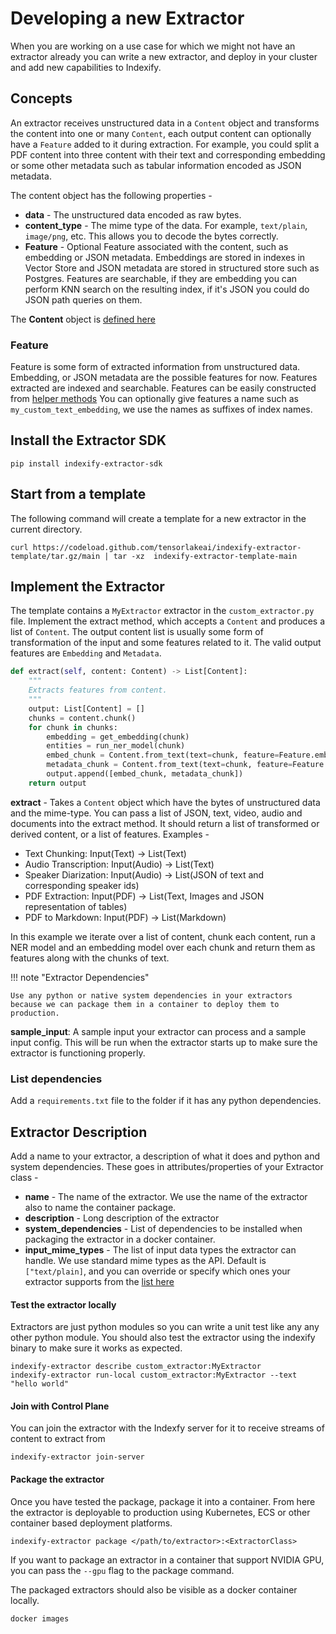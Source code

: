 # Developing a new Extractor

When you are working on a use case for which we might not have an extractor already you can write a new extractor, and deploy in your cluster and add new capabilities to Indexify.

## Concepts

An extractor receives unstructured data in a `Content` object and transforms the content into one or many `Content`, each output content can optionally have a `Feature` added to it during extraction. For example, you could split a PDF content into three content with their text and corresponding embedding or some other metadata such as tabular information encoded as JSON metadata.

The content object has the following properties -

* **data** - The unstructured data encoded as raw bytes.
* **content_type** - The mime type of the data. For example, `text/plain`, `image/png`, etc. This allows you to decode the bytes correctly.
* **Feature** - Optional Feature associated with the content, such as embedding or JSON metadata. Embeddings are stored in indexes in Vector Store and JSON metadata are stored in structured store such as Postgres. Features are searchable, if they are embedding you can perform KNN search on the resulting index, if it's JSON you could do JSON path queries on them.

The **Content** object is [defined here](https://github.com/tensorlakeai/indexify/blob/11346c29055f16d397fc0901ec10139cdc945134/indexify_extractor_sdk/base_extractor.py#L48) 

### Feature
Feature is some form of extracted information from unstructured data. Embedding, or JSON metadata are the possible features for now. Features extracted are indexed and searchable.
Features can be easily constructed from [helper methods](https://github.com/tensorlakeai/indexify/blob/11346c29055f16d397fc0901ec10139cdc945134/indexify_extractor_sdk/base_extractor.py#L37)
You can optionally give features a name such as `my_custom_text_embedding`, we use the names as suffixes of index names.

## Install the Extractor SDK 
```shell
pip install indexify-extractor-sdk
```

## Start from a template

The following command will create a template for a new extractor in the current directory. 

```shell
curl https://codeload.github.com/tensorlakeai/indexify-extractor-template/tar.gz/main | tar -xz  indexify-extractor-template-main
```

## Implement the Extractor 
The template contains a `MyExtractor` extractor in the `custom_extractor.py` file. Implement the extract method, which accepts a `Content` and produces a list of `Content`. The output content list is usually some form of transformation of the input and some features related to it. The valid output features are `Embedding` and `Metadata`. 

```python
def extract(self, content: Content) -> List[Content]:
    """
    Extracts features from content.
    """
    output: List[Content] = []
    chunks = content.chunk()
    for chunk in chunks:
        embedding = get_embedding(chunk)
        entities = run_ner_model(chunk)
        embed_chunk = Content.from_text(text=chunk, feature=Feature.embedding(name="text_embedding", values=embedding))
        metadata_chunk = Content.from_text(text=chunk, feature=Feature.metadata(name="metadata", json.dumps(entities))),
        output.append([embed_chunk, metadata_chunk])
    return output


```

**extract** - Takes a `Content` object which have the bytes of unstructured data and the mime-type. You can pass a list of JSON, text, video, audio and documents into the extract method. It should return a list of transformed or derived content, or a list of features. 
Examples - 
- Text Chunking: Input(Text) -> List(Text)
- Audio Transcription: Input(Audio) -> List(Text)
- Speaker Diarization: Input(Audio) -> List(JSON of text and corresponding speaker ids)
- PDF Extraction: Input(PDF) -> List(Text, Images and JSON representation of tables)
- PDF to Markdown: Input(PDF) -> List(Markdown)

In this example we iterate over a list of content, chunk each content, run a NER model and an embedding model over each chunk and return them as features along with the chunks of text.

!!! note "Extractor Dependencies"

    Use any python or native system dependencies in your extractors because we can package them in a container to deploy them to production.


**sample_input**: A sample input your extractor can process and a sample input config. This will be run when the extractor starts up to make sure the extractor is functioning properly.

### List dependencies 
Add a `requirements.txt` file to the folder if it has any python dependencies.

## Extractor Description
Add a name to your extractor, a description of what it does and python and system dependencies. These goes in attributes/properties of your Extractor class -

* **name** - The name of the extractor. We use the name of the extractor also to name the container package.
* **description** - Long description of the extractor
* **system_dependencies** - List of dependencies to be installed when packaging the extractor in a docker container.
* **input_mime_types** - The list of input data types the extractor can handle. We use standard mime types as the API. Default is `["text/plain]`, and you can override or specify which ones your extractor supports from the [list here](https://developer.mozilla.org/en-US/docs/Web/HTTP/Basics_of_HTTP/MIME_types/Common_types)

#### Test the extractor locally

Extractors are just python modules so you can write a unit test like any any other python module. You should also test the extractor using the indexify binary to make sure it works as expected. 

```shell
indexify-extractor describe custom_extractor:MyExtractor
indexify-extractor run-local custom_extractor:MyExtractor --text "hello world"
```

#### Join with Control Plane
You can join the extractor with the Indexfy server for it to receive streams of content to extract from
```shell
indexify-extractor join-server
```

#### Package the extractor
Once you have tested the package, package it into a container. From here the extractor is deployable to production using Kubernetes, ECS or other container based deployment platforms.

```shell
indexify-extractor package </path/to/extractor>:<ExtractorClass>
```

If you want to package an extractor in a container that support NVIDIA GPU, you can pass the `--gpu` flag to the package command.

The packaged extractors should also be visible as a docker container locally.
```shell
docker images
```